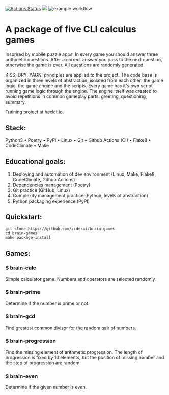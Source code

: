 [![Actions Status](https://github.com/siderai/python-project-lvl1/workflows/hexlet-check/badge.svg)](https://github.com/siderai/python-project-lvl1/actions) <a href="https://codeclimate.com/github/siderai/python-project-lvl1/maintainability"><img src="https://api.codeclimate.com/v1/badges/c8574923098dd1fdd82b/maintainability" /></a> ![example workflow](https://github.com/siderai/python-project-lvl1/actions/workflows/brain-games.yml/badge.svg)
# A package of five CLI calculus games

Insprired by mobile puzzle apps. In every game you should answer three arithmetic questions. After a correct answer you pass to the next question, otherwise the game is over.  All questions are randomly generated. 

KISS, DRY, YAGNI principles are applied to the project. The code base is organized in three levels of abstraction, isolated from each other: the game logic, the game engine and the scripts. Every game has it's own script running game logic through the engine. The engine itself was created to avoid repetitions in common gameplay parts: greeting, questioning, summary.

Training project at hexlet.io.

## Stack:

Python3
• Poetry
• PyPI
• Linux
• Git
• Github Actions (CI)
• Flake8
• CodeClimate
• Make

## Educational goals: 
1. Deploying and automation of dev environment (Linux, Make, Flake8, CodeClimate, Github Actions)
2. Dependencies management (Poetry)
3. Git practice (GitHub, Linux)
4. Complexity management practice (Python, levels of abstraction)
5. Python packaging experience (PyPI)

## Quickstart:

``` 
git clone https://github.com/siderai/brain-games
cd brain-games
make package-install
```

## Games:
### $ brain-calc

Simple calculator game. Numbers and operators are selected randomly.

### $ brain-prime

Determine if the number is prime or not.

### $ brain-gcd

Find greatest common divisor for the random pair of numbers.
 
### $ brain-progression

Find the missing element of arithmetic progression. The length of progression is fixed by 10 elements, but the position of missing number and the step of progression are random.

### $ brain-even

Determine if the given number is even.
